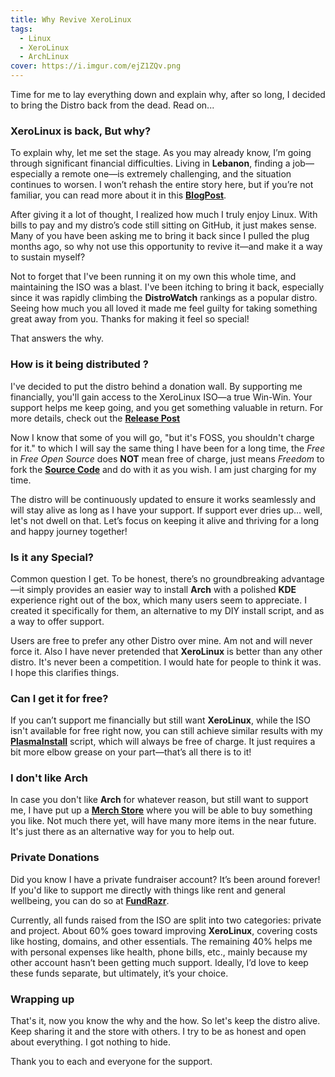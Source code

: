 ```yaml
---
title: Why Revive XeroLinux
tags:
  - Linux
  - XeroLinux
  - ArchLinux
cover: https://i.imgur.com/ejZ1ZQv.png
---
```


Time for me to lay everything down and explain why, after so long, I decided to bring the Distro back from the dead. Read on...

### XeroLinux is back, But why?

To explain why, let me set the stage. As you may already know, I’m going through significant financial difficulties. Living in **Lebanon**, finding a job—especially a remote one—is extremely challenging, and the situation continues to worsen. I won’t rehash the entire story here, but if you’re not familiar, you can read more about it in this [**BlogPost**](https://blog.techxero.com/index.php/2024/06/07/actively-looking-for-a-job/).

After giving it a lot of thought, I realized how much I truly enjoy Linux. With bills to pay and my distro’s code still sitting on GitHub, it just makes sense. Many of you have been asking me to bring it back since I pulled the plug months ago, so why not use this opportunity to revive it—and make it a way to sustain myself?

Not to forget that I've been running it on my own this whole time, and maintaining the ISO was a blast. I've been itching to bring it back, especially since it was rapidly climbing the **DistroWatch** rankings as a popular distro. Seeing how much you all loved it made me feel guilty for taking something great away from you. Thanks for making it feel so special!

That answers the why.

### How is it being distributed ?

I've decided to put the distro behind a donation wall. By supporting me financially, you'll gain access to the XeroLinux ISO—a true Win-Win. Your support helps me keep going, and you get something valuable in return. For more details, check out the [**Release Post**](https://xerolinux.xyz/iso/)

Now I know that some of you will go, "but it's FOSS, you shouldn't charge for it." to which I will say the same thing I have been for a long time, the *Free* in *Free Open Source* does **NOT** mean free of charge, just means *Freedom* to fork the [**Source Code**](https://github.com/XeroLinuxDev) and do with it as you wish. I am just charging for my time.

The distro will be continuously updated to ensure it works seamlessly and will stay alive as long as I have your support. If support ever dries up… well, let's not dwell on that. Let’s focus on keeping it alive and thriving for a long and happy journey together!

### Is it any Special?

Common question I get. To be honest, there’s no groundbreaking advantage—it simply provides an easier way to install **Arch** with a polished **KDE** experience right out of the box, which many users seem to appreciate. I created it specifically for them, an alternative to my DIY install script, and as a way to offer support.

Users are free to prefer any other Distro over mine. Am not and will never force it. Also I have never pretended that **XeroLinux** is better than any other distro. It's never been a competition. I would hate for people to think it was. I hope this clarifies things.

### Can I get it for free?

If you can’t support me financially but still want **XeroLinux**, while the ISO isn't available for free right now, you can still achieve similar results with my [**PlasmaInstall**](https://github.com/xerolinux/xero-plasma) script, which will always be free of charge. It just requires a bit more elbow grease on your part—that’s all there is to it!

### I don't like Arch

In case you don't like **Arch** for whatever reason, but still want to support me, I have put up a [**Merch Store**](https://shop.xerolinux.xyz) where you will be able to buy something you like. Not much there yet, will have many more items in the near future. It's just there as an alternative way for you to help out.

### Private Donations

Did you know I have a private fundraiser account? It’s been around forever! If you'd like to support me directly with things like rent and general wellbeing, you can do so at [**FundRazr**](https://fundrazr.com/xerolinux).

Currently, all funds raised from the ISO are split into two categories: private and project. About 60% goes toward improving **XeroLinux**, covering costs like hosting, domains, and other essentials. The remaining 40% helps me with personal expenses like health, phone bills, etc., mainly because my other account hasn’t been getting much support. Ideally, I’d love to keep these funds separate, but ultimately, it’s your choice.

### Wrapping up

That's it, now you know the why and the how. So let's keep the distro alive. Keep sharing it and the store with others. I try to be as honest and open about everything. I got nothing to hide.

Thank you to each and everyone for the support.



